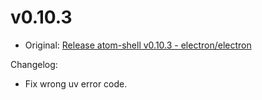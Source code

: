 # v0.10.3

* Original: [Release atom-shell v0.10.3 - electron/electron](https://github.com/electron/electron/releases/tag/v0.10.3)

Changelog:

* Fix wrong uv error code.
